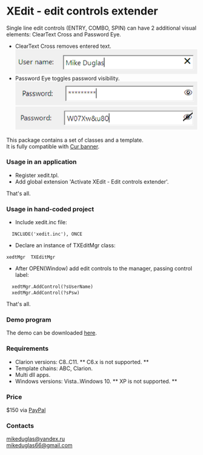 # XEdit - edit controls extender
Single line edit controls (ENTRY, COMBO, SPIN) can have 2 additional visual elements: ClearText Cross and Password Eye.
- ClearText Cross removes entered text.
![ClearText Cross](https://github.com/mikeduglas/XEdit/blob/master/cross.png?raw=true)  
- Password Eye toggles password visibility.
![Password Eye 1](https://github.com/mikeduglas/XEdit/blob/master/eye1.png?raw=true)
![Password Eye 2](https://github.com/mikeduglas/XEdit/blob/master/eye2.png?raw=true)  

This package contains a set of classes and a template.  
It is fully compatible with [Cur banner]().

### Usage in an application
- Register xedit.tpl.
- Add global extension 'Activate XEdit - Edit controls extender'.

That's all.  

### Usage in hand-coded project
- Include xedit.inc file:
```
  INCLUDE('xedit.inc'), ONCE
```
- Declare an instance of TXEditMgr class:
```
xedtMgr  TXEditMgr
```
- After OPEN(Window) add edit controls to the manager, passing control label:
```
  xedtMgr.AddControl(?sUserName)
  xedtMgr.AddControl(?sPsw)
```

That's all.    

### Demo program
The demo can be downloaded [here](https://www.dropbox.com/s/4jbzlficx2d4ood/XEditDemo.zip?dl=0).

### Requirements
- Clarion versions: C8..C11.  ** C6.x is not supported. **
- Template chains: ABC, Clarion.
- Multi dll apps.
- Windows versions: Vista..Windows 10.  ** XP is not supported. **

### Price
$150 via [PayPal](https://www.paypal.me/mikeduglas?ppid=PPC000628&cnac=RU&rsta=ru_RU(ru_RU)&cust=8W29QJ6GKY9HS&unptid=75f96da6-24a4-11e9-ae2c-441ea14e9560&t=&cal=ff0291196b3f5&calc=ff0291196b3f5&calf=ff0291196b3f5&unp_tpcid=ppme-social-user-profile-created&page=main:email&pgrp=main:email&e=op&mchn=em&s=ci&mail=sys)

### Contacts
mikeduglas@yandex.ru  
mikeduglas66@gmail.com  